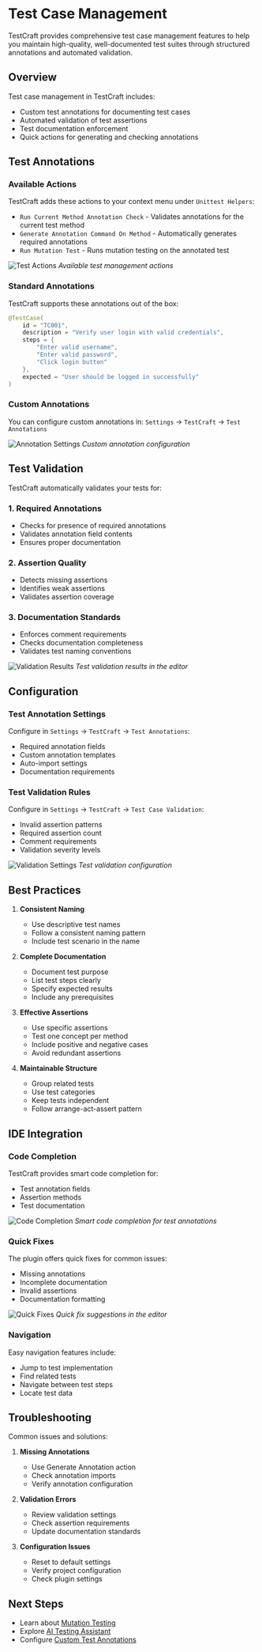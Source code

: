 # Test Case Management

TestCraft provides comprehensive test case management features to help you maintain high-quality, well-documented test suites through structured annotations and automated validation.

## Overview

Test case management in TestCraft includes:
- Custom test annotations for documenting test cases
- Automated validation of test assertions
- Test documentation enforcement
- Quick actions for generating and checking annotations

## Test Annotations

### Available Actions

TestCraft adds these actions to your context menu under `Unittest Helpers`:
- `Run Current Method Annotation Check` - Validates annotations for the current test method
- `Generate Annotation Command On Method` - Automatically generates required annotations
- `Run Mutation Test` - Runs mutation testing on the annotated test

![Test Actions](../images/test-management/context-menu.png)
*Available test management actions*

### Standard Annotations

TestCraft supports these annotations out of the box:
```java
@TestCase(
    id = "TC001",
    description = "Verify user login with valid credentials",
    steps = {
        "Enter valid username",
        "Enter valid password",
        "Click login button"
    },
    expected = "User should be logged in successfully"
)
```

### Custom Annotations

You can configure custom annotations in:
`Settings` → `TestCraft` → `Test Annotations`

![Annotation Settings](../images/test-management/annotation-settings.png)
*Custom annotation configuration*

## Test Validation

TestCraft automatically validates your tests for:

### 1. Required Annotations
- Checks for presence of required annotations
- Validates annotation field contents
- Ensures proper documentation

### 2. Assertion Quality
- Detects missing assertions
- Identifies weak assertions
- Validates assertion coverage

### 3. Documentation Standards
- Enforces comment requirements
- Checks documentation completeness
- Validates test naming conventions

![Validation Results](../images/test-management/validation-results.png)
*Test validation results in the editor*

## Configuration

### Test Annotation Settings

Configure in `Settings` → `TestCraft` → `Test Annotations`:
- Required annotation fields
- Custom annotation templates
- Auto-import settings
- Documentation requirements

### Test Validation Rules

Configure in `Settings` → `TestCraft` → `Test Case Validation`:
- Invalid assertion patterns
- Required assertion count
- Comment requirements
- Validation severity levels

![Validation Settings](../images/test-management/validation-settings.png)
*Test validation configuration*

## Best Practices

1. **Consistent Naming**
   - Use descriptive test names
   - Follow a consistent naming pattern
   - Include test scenario in the name

2. **Complete Documentation**
   - Document test purpose
   - List test steps clearly
   - Specify expected results
   - Include any prerequisites

3. **Effective Assertions**
   - Use specific assertions
   - Test one concept per method
   - Include positive and negative cases
   - Avoid redundant assertions

4. **Maintainable Structure**
   - Group related tests
   - Use test categories
   - Keep tests independent
   - Follow arrange-act-assert pattern

## IDE Integration

### Code Completion

TestCraft provides smart code completion for:
- Test annotation fields
- Assertion methods
- Test documentation

![Code Completion](../images/test-management/code-completion.png)
*Smart code completion for test annotations*

### Quick Fixes

The plugin offers quick fixes for common issues:
- Missing annotations
- Incomplete documentation
- Invalid assertions
- Documentation formatting

![Quick Fixes](../images/test-management/quick-fixes.png)
*Quick fix suggestions in the editor*

### Navigation

Easy navigation features include:
- Jump to test implementation
- Find related tests
- Navigate between test steps
- Locate test data

## Troubleshooting

Common issues and solutions:

1. **Missing Annotations**
   - Use Generate Annotation action
   - Check annotation imports
   - Verify annotation configuration

2. **Validation Errors**
   - Review validation settings
   - Check assertion requirements
   - Update documentation standards

3. **Configuration Issues**
   - Reset to default settings
   - Verify project configuration
   - Check plugin settings

## Next Steps

- Learn about [Mutation Testing](mutation-testing.md)
- Explore [AI Testing Assistant](ai-testing.md)
- Configure [Custom Test Annotations](../advanced/custom-annotations.md) 